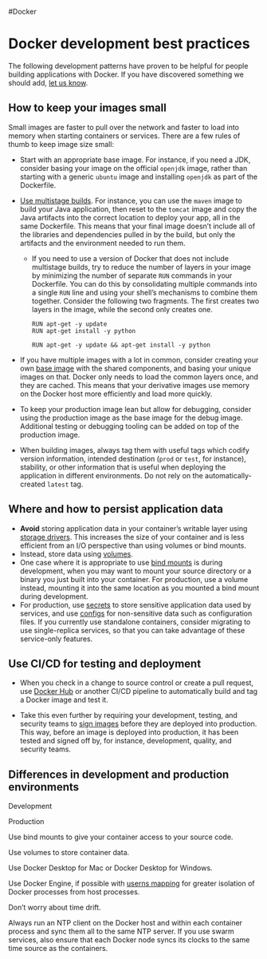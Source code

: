 #Docker 
# Docker development best practices
The following development patterns have proven to be helpful for people building applications with Docker. If you have discovered something we should add, [let us know](https://github.com/docker/docker.github.io/issues/new).

## How to keep your images small[](https://docs.docker.com/develop/dev-best-practices/#how-to-keep-your-images-small)

Small images are faster to pull over the network and faster to load into memory when starting containers or services. There are a few rules of thumb to keep image size small:

-   Start with an appropriate base image. For instance, if you need a JDK, consider basing your image on the official `openjdk` image, rather than starting with a generic `ubuntu` image and installing `openjdk` as part of the Dockerfile.
    
-   [Use multistage builds](https://docs.docker.com/develop/develop-images/multistage-build/). For instance, you can use the `maven` image to build your Java application, then reset to the `tomcat` image and copy the Java artifacts into the correct location to deploy your app, all in the same Dockerfile. This means that your final image doesn’t include all of the libraries and dependencies pulled in by the build, but only the artifacts and the environment needed to run them.
    
    -   If you need to use a version of Docker that does not include multistage builds, try to reduce the number of layers in your image by minimizing the number of separate `RUN` commands in your Dockerfile. You can do this by consolidating multiple commands into a single `RUN` line and using your shell’s mechanisms to combine them together. Consider the following two fragments. The first creates two layers in the image, while the second only creates one.
        
        ```
        RUN apt-get -y update
        RUN apt-get install -y python
        ```
        
        ```
        RUN apt-get -y update && apt-get install -y python
        ```
        
-   If you have multiple images with a lot in common, consider creating your own [base image](https://docs.docker.com/develop/develop-images/baseimages/) with the shared components, and basing your unique images on that. Docker only needs to load the common layers once, and they are cached. This means that your derivative images use memory on the Docker host more efficiently and load more quickly.
    
-   To keep your production image lean but allow for debugging, consider using the production image as the base image for the debug image. Additional testing or debugging tooling can be added on top of the production image.
    
-   When building images, always tag them with useful tags which codify version information, intended destination (`prod` or `test`, for instance), stability, or other information that is useful when deploying the application in different environments. Do not rely on the automatically-created `latest` tag.
    

## Where and how to persist application data[](https://docs.docker.com/develop/dev-best-practices/#where-and-how-to-persist-application-data)

-   **Avoid** storing application data in your container’s writable layer using [storage drivers](https://docs.docker.com/storage/storagedriver/select-storage-driver/). This increases the size of your container and is less efficient from an I/O perspective than using volumes or bind mounts.
-   Instead, store data using [volumes](https://docs.docker.com/storage/volumes/).
-   One case where it is appropriate to use [bind mounts](https://docs.docker.com/storage/bind-mounts/) is during development, when you may want to mount your source directory or a binary you just built into your container. For production, use a volume instead, mounting it into the same location as you mounted a bind mount during development.
-   For production, use [secrets](https://docs.docker.com/engine/swarm/secrets/) to store sensitive application data used by services, and use [configs](https://docs.docker.com/engine/swarm/configs/) for non-sensitive data such as configuration files. If you currently use standalone containers, consider migrating to use single-replica services, so that you can take advantage of these service-only features.

## Use CI/CD for testing and deployment[](https://docs.docker.com/develop/dev-best-practices/#use-cicd-for-testing-and-deployment)

-   When you check in a change to source control or create a pull request, use [Docker Hub](https://docs.docker.com/docker-hub/builds/) or another CI/CD pipeline to automatically build and tag a Docker image and test it.
    
-   Take this even further by requiring your development, testing, and security teams to [sign images](https://docs.docker.com/engine/reference/commandline/trust/) before they are deployed into production. This way, before an image is deployed into production, it has been tested and signed off by, for instance, development, quality, and security teams.
    

## Differences in development and production environments[](https://docs.docker.com/develop/dev-best-practices/#differences-in-development-and-production-environments)

Development

Production

Use bind mounts to give your container access to your source code.

Use volumes to store container data.

Use Docker Desktop for Mac or Docker Desktop for Windows.

Use Docker Engine, if possible with [userns mapping](https://docs.docker.com/engine/security/userns-remap/) for greater isolation of Docker processes from host processes.

Don’t worry about time drift.

Always run an NTP client on the Docker host and within each container process and sync them all to the same NTP server. If you use swarm services, also ensure that each Docker node syncs its clocks to the same time source as the containers.